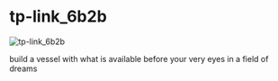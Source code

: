 # tp-link_6b2b
![tp-link_6b2b](images/tp-link_6b2b.jpeg)

build a vessel
with what is available 
before your very eyes
in a field of dreams


